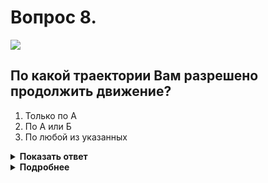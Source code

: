 # Вопрос 8.

![](https://s.drom.ru/i24228/pdd/tickets/2016/1543885258.jpg)

## По какой траектории Вам разрешено продолжить движение?

1. Только по А
2. По А или Б
3. По любой из указанных

<details>
<summary><b>Показать ответ</b></summary>
Правильный ответ: 1
</details>
<details>
<summary><b>Подробнее</b></summary>
Встречное движение (таким является траектория «В») на перекрёстке, где организовано круговое движение, запрещено. Въезд на такой перекрёсток, как исключение из общего правила, можно производить с любой полосы проезжей части, предназначенной для движения в данном направлении. (Пункт 8.5 ПДД).
При повороте направо транспортное средство должно двигаться по возможности ближе к правому краю проезжей части. (Пункт 8.6 ПДД).
В показанной ситуации такая возможность есть, Вы продолжаете движение по траектории «А».
</details>